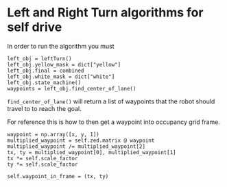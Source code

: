 # Left and Right Turn algorithms for self drive

In order to run the algorithm you must

```
left_obj = leftTurn()
left_obj.yellow_mask = dict["yellow"]
left_obj.final = combined
left_obj.white_mask = dict["white"]
left_obj.state_machine()
waypoints = left_obj.find_center_of_lane()
```

`find_center_of_lane()` will return a list of waypoints that the robot should travel to to reach the goal. 

For reference this is how to then get a waypoint into occupancy grid frame.

```
waypoint = np.array([x, y, 1])
multiplied_waypoint = self.zed.matrix @ waypoint
multiplied_waypoint /= multiplied_waypoint[2]
tx, ty = multiplied_waypoint[0], multiplied_waypoint[1]
tx *= self.scale_factor
ty *= self.scale_factor

self.waypoint_in_frame = (tx, ty)
```